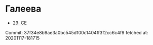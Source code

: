 # Галеева
- [29: CE](29.md)

Commit: 37f34e8b9ae3a0bc545d100c1404ff3f2cc6c4f9
 fetched at: 20201117-181715
